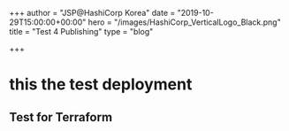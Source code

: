 +++
author = "JSP@HashiCorp Korea"
date = "2019-10-29T15:00:00+00:00"
hero = "/images/HashiCorp_VerticalLogo_Black.png"
title = "Test 4 Publishing"
type = "blog"

+++
# this the test deployment

## Test for Terraform